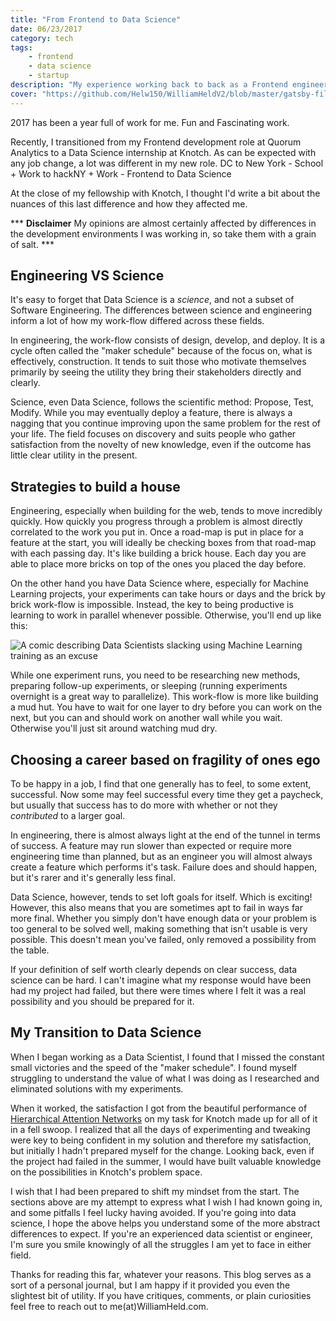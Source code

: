 ```yaml
---
title: "From Frontend to Data Science"
date: 06/23/2017
category: tech
tags:
    - frontend
    - data science
    - startup
description: "My experience working back to back as a Frontend engineer and a Data Scientist"
cover: "https://github.com/Helw150/WilliamHeldV2/blob/master/gatsby-files/pages/images/React2Tf.png?raw=true"
---
```


2017 has been a year full of work for me. Fun and Fascinating work.

Recently, I transitioned from my Frontend development role at Quorum Analytics to a Data Science internship at Knotch. As can be expected with any job change, a lot was different in my new role. DC to New York - School + Work to hackNY + Work - Frontend to Data Science

At the close of my fellowship with Knotch, I thought I'd write a bit about the nuances of this last difference and how they affected me. 

\*\*\* **Disclaimer**  My opinions are almost certainly affected by differences in the development environments I was working in, so take them with a grain of salt. \*\*\*

## Engineering VS Science
It's easy to forget that Data Science is a *science*, and not a subset of Software Engineering. The differences between science and engineering inform a lot of how my work-flow differed across these fields. 

In engineering, the work-flow consists of design, develop, and deploy. It is a cycle often called the "maker schedule" because of the focus on, what is effectively, construction. It tends to suit those who motivate themselves primarily by seeing the utility they bring their stakeholders directly and clearly.

Science, even Data Science, follows the scientific method: Propose, Test, Modify. While you may eventually deploy a feature, there is always a nagging that you continue improving upon the same problem for the rest of your life. The field focuses on discovery and suits people who gather satisfaction from the novelty of new knowledge, even if the outcome has little clear utility in the present.

## Strategies to build a house
Engineering, especially when building for the web, tends to move incredibly quickly. How quickly you progress through a problem is almost directly correlated to the work you put in. Once a road-map is put in place for a feature at the start, you will ideally be checking boxes from that road-map with each passing day. It's like building a brick house. Each day you are able to place more bricks on top of the ones you placed the day before. 

On the other hand you have Data Science where, especially for Machine Learning projects, your experiments can take hours or days and the brick by brick work-flow is impossible. Instead, the key to being productive is learning to work in parallel whenever possible. Otherwise, you'll end up like this:

![A comic describing Data Scientists slacking using Machine Learning training as an excuse](https://github.com/Helw150/WilliamHeldV2/blob/master/gatsby-files/pages/images/training.png?raw=true)

While one experiment runs, you need to be researching new methods, preparing follow-up experiments, or sleeping (running experiments overnight is a great way to parallelize). This work-flow is more like building a mud hut. You have to wait for one layer to dry before you can work on the next, but you can and should work on another wall while you wait. Otherwise you'll just sit around watching mud dry. 

## Choosing a career based on fragility of ones ego
To be happy in a job, I find that one generally has to feel, to some extent, successful. Now some may feel successful every time they get a paycheck, but usually that success has to do more with whether or not they *contributed* to a larger goal. 

In engineering, there is almost always light at the end of the tunnel in terms of success. A feature may run slower than expected or require more engineering time than planned, but as an engineer you will almost always create a feature which performs it's task. Failure does and should happen, but it's rarer and it's generally less final.

Data Science, however, tends to set loft goals for itself. Which is exciting! However, this also means that you are sometimes apt to fail in ways far more final. Whether you simply don't have enough data or your problem is too general to be solved well, making something that isn't usable is very possible. This doesn't mean you've failed, only removed a possibility from the table.

If your definition of self worth clearly depends on clear success, data science can be hard. I can't imagine what my response would have been had my project had failed, but there were times where I felt it was a real possibility and you should be prepared for it.


## My Transition to Data Science
When I began working as a Data Scientist, I found that I missed the constant small victories and the speed of the "maker schedule". I found myself struggling to understand the value of what I was doing as I researched and eliminated solutions with my experiments. 

When it worked, the satisfaction I got from the beautiful performance of [Hierarchical Attention Networks](https://www.cs.cmu.edu/~diyiy/docs/naacl16.pdf) on my task for Knotch made up for all of it in a fell swoop. I realized that all the days of experimenting and tweaking were key to being confident in my solution and therefore my satisfaction, but initially I hadn't prepared myself for the change. Looking back, even if the project had failed in the summer, I would have built valuable knowledge on the possibilities in Knotch's problem space. 

I wish that I had been prepared to shift my mindset from the start. The sections above are my attempt to express what I wish I had known going in, and some pitfalls I feel lucky having avoided. If you're going into data science, I hope the above helps you understand some of the more abstract differences to expect. If you're an experienced data scientist or engineer, I'm sure you smile knowingly of all the struggles I am yet to face in either field.

Thanks for reading this far, whatever your reasons. This blog serves as a sort of a personal journal, but I am happy if it provided you even the slightest bit of utility. If you have critiques, comments, or plain curiosities feel free to reach out to me(at)WilliamHeld.com.
